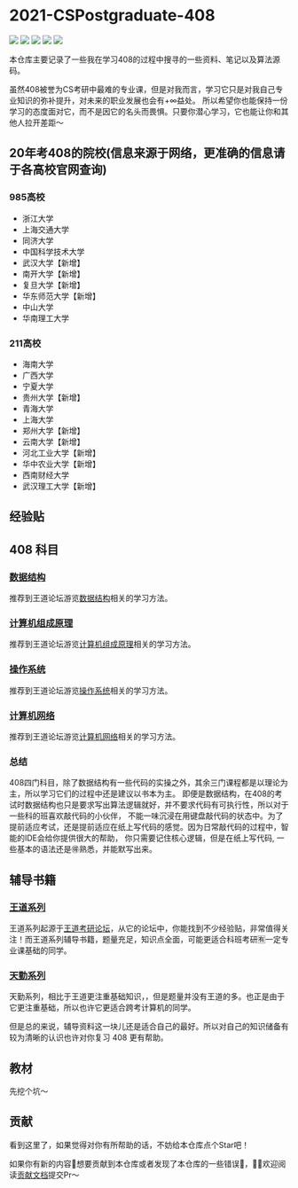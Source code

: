 # 2021-CSPostgraduate-408

![](https://img.shields.io/github/languages/top/KimYangOfCat/2021-CSPostgraduate-408?color=F8008E)
![](https://img.shields.io/static/v1?label=&message=DataStructure&color=brightgreen)
![](https://img.shields.io/static/v1?label=&message=CpmputerOrganization&color=blueviolet)
![](https://img.shields.io/static/v1?label=&message=NetWork&color=blue)
![](https://img.shields.io/static/v1?label=&message=OperatingSystem&color=important)

本仓库主要记录了一些我在学习408的过程中搜寻的一些资料、笔记以及算法源码。

虽然408被誉为CS考研中最难的专业课，但是对我而言，学习它只是对我自己专业知识的弥补提升，对未来的职业发展也会有+∞益处。
所以希望你也能保持一份学习的态度面对它，而不是因它的名头而畏惧。只要你潜心学习，它也能让你和其他人拉开差距～

## 20年考408的院校(信息来源于网络，更准确的信息请于各高校官网查询)

### 985高校

-   浙江大学
-   上海交通大学
-   同济大学
-   中国科学技术大学
-   武汉大学【新增】
-   南开大学【新增】
-   复旦大学【新增】
-   华东师范大学【新增】
-   中山大学
-   华南理工大学

### 211高校

-   海南大学
-   广西大学
-   宁夏大学
-   贵州大学【新增】
-   青海大学
-   上海大学
-   郑州大学【新增】
-   云南大学【新增】
-   河北工业大学【新增】
-   华中农业大学【新增】
-   西南财经大学
-   武汉理工大学【新增】

## 经验贴


## 408 科目

### [数据结构](DataStructure)

推荐到王道论坛游览[数据结构](http://www.cskaoyan.com/forum-24-1.html)相关的学习方法。

### [计算机组成原理](ComputerOrganization)

推荐到王道论坛游览[计算机组成原理](http://www.cskaoyan.com/forum-25-1.html)相关的学习方法。

### [操作系统](OperatingSystem)

推荐到王道论坛游览[操作系统](http://www.cskaoyan.com/forum-26-1.html)相关的学习方法。

### [计算机网络](ComputerNetwork)

推荐到王道论坛游览[计算机网络](http://www.cskaoyan.com/forum-27-1.html)相关的学习方法。


### 总结
408四门科目，除了数据结构有一些代码的实操之外，其余三门课程都是以理论为主，所以学习它们的过程中还是建议以书本为主。
即便是数据结构，在408的考试时数据结构也只是要求写出算法逻辑就好，并不要求代码有可执行性，所以对于一些科的班喜欢敲代码的小伙伴，
不能一味沉浸在用键盘敲代码的状态中。为了提前适应考试，还是提前适应在纸上写代码的感觉。因为日常敲代码的过程中，智能的IDE会给你提供很大的帮助，
你只需要记住核心逻辑，但是在纸上写代码, 一些基本的语法还是🉐️熟悉，并能默写出来。

## 辅导书籍

### [王道系列](/PDF/王道考研%20PDF)

王道系列起源于[王道考研论坛](http://cskaoyan.com/)，从它的论坛中，你能找到不少经验贴，非常值得关注！而王道系列辅导书籍，题量充足，知识点全面，可能更适合科班考研🈶️一定专业课基础的同学。

### [天勤系列](/PDF/天勤考研%20PDF)

天勤系列，相比于王道更注重基础知识，，但是题量并没有王道的多。也正是由于它更注重基础，所以也许它更适合跨考计算机的同学。


但是总的来说，辅导资料这一块儿还是适合自己的最好。所以对自己的知识储备有较为清晰的认识也许对你复习 408 更有帮助。

## 教材

先挖个坑～

## 贡献

看到这里了，如果觉得对你有所帮助的话，不妨给本仓库点个Star吧！

如果你有新的内容📜想要贡献到本仓库或者发现了本仓库的一些错误🐛，👏🏻欢迎阅读[贡献文档](Documents.md)提交Pr～

